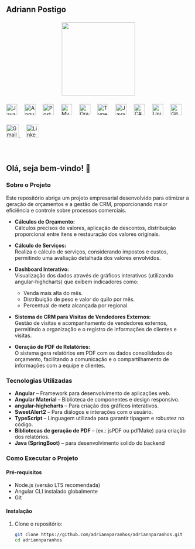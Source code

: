 <h2 align="left">Adriann Postigo</h2>

###

<div align="center">
  <img height="200" src="https://media1.tenor.com/m/a6S35wgiCOsAAAAd/deku-java.gif"  />
</div>

###
###

<div align="left">
  <img src="https://cdn.jsdelivr.net/gh/devicons/devicon/icons/java/java-original.svg" height="30" alt="Java logo" />
  <img width="12" />
  <img src="https://cdn.jsdelivr.net/gh/devicons/devicon/icons/angularjs/angularjs-original.svg" height="30" alt="Angular logo" />
  <img width="12" />
  <img src="https://cdn.jsdelivr.net/gh/devicons/devicon/icons/postgresql/postgresql-original.svg" height="30" alt="PostgreSQL logo" />
  <img width="12" />
  <img src="https://cdn.jsdelivr.net/gh/devicons/devicon/icons/mysql/mysql-original.svg" height="30" alt="MySQL logo" />
  <img width="12" />
  <img src="https://cdn.jsdelivr.net/gh/devicons/devicon/icons/oracle/oracle-original.svg" height="30" alt="Oracle logo" />
  <img width="12" />
  <img src="https://cdn.jsdelivr.net/gh/devicons/devicon/icons/typescript/typescript-original.svg" height="30" alt="TypeScript logo" />
  <img width="12" />
  <img src="https://cdn.jsdelivr.net/gh/devicons/devicon/icons/javascript/javascript-original.svg" height="30" alt="JavaScript logo" />
  <img width="12" />
  <img src="https://cdn.jsdelivr.net/gh/devicons/devicon/icons/csharp/csharp-original.svg" height="30" alt="C# logo" />
  <img width="12" />
  <img src="https://cdn.jsdelivr.net/gh/devicons/devicon/icons/unity/unity-original.svg" height="30" alt="Unity logo" />
  <img width="12" />
  <img src="https://cdn.jsdelivr.net/gh/devicons/devicon/icons/git/git-original.svg" height="30" alt="Git logo" />
</div>


###

<div align="left">
  <a href="mailto:adriannparanhos@gmail.com">
    <img src="https://img.shields.io/static/v1?message=Gmail&logo=gmail&label=&color=D14836&logoColor=white&labelColor=&style=for-the-badge" height="35" alt="Gmail logo" />
  </a>
  <img width="12" />
  <a href="https://www.linkedin.com/in/adriann-postigo-76300b1a7" target="blank" rel="noopener noreferrer">
    <img src="https://img.shields.io/static/v1?message=LinkedIn&logo=linkedin&label=&color=0077B5&logoColor=white&labelColor=&style=for-the-badge" height="35" alt="LinkedIn logo" />
  </a>
</div>

###

<br clear="both">

###


## Olá, seja bem-vindo! 👋

<!--
**adriannparanhos/adriannparanhos** é um repositório ✨ especial ✨ porque seu README.md aparece no seu perfil do GitHub.

Aqui estão algumas ideias para você começar:

- 🔭 Atualmente estou trabalhando em cálculos de orçamento e CRM em um sistema dedicado.
- 🌱 Atualmente estou aprendendo mais sobre integração de dashboards e geração de PDFs, angular e java.
- 👯 Estou buscando colaborar em projetos de gestão empresarial.
- 💬 Pergunte-me sobre desenvolvimento Angular e Java
- 📫 Como me alcançar: adriannparanhos@gmail.com
-->

### Sobre o Projeto

Este repositório abriga um projeto empresarial desenvolvido para otimizar a geração de orçamentos e a gestão de CRM, proporcionando maior eficiência e controle sobre processos comerciais.

- **Cálculos de Orçamento:**  
  Cálculos precisos de valores, aplicação de descontos, distribuição proporcional entre itens e restauração dos valores originais.

- **Cálculo de Serviços:**  
  Realiza o cálculo de serviços, considerando impostos e custos, permitindo uma avaliação detalhada dos valores envolvidos.

- **Dashboard Interativo:**  
  Visualização dos dados através de gráficos interativos (utilizando angular-highcharts) que exibem indicadores como:
  - Venda mais alta do mês.
  - Distribuição de peso e valor do quilo por mês.
  - Percentual de meta alcançada por regional.
  
- **Sistema de CRM para Visitas de Vendedores Externos:**  
  Gestão de visitas e acompanhamento de vendedores externos, permitindo a organização e o registro de informações de clientes e visitas.

- **Geração de PDF de Relatórios:**  
  O sistema gera relatórios em PDF com os dados consolidados do orçamento, facilitando a comunicação e o compartilhamento de informações com a equipe e clientes.

### Tecnologias Utilizadas

- **Angular** – Framework para desenvolvimento de aplicações web.
- **Angular Material** – Biblioteca de componentes e design responsivo.
- **angular-highcharts** – Para criação dos gráficos interativos.
- **SweetAlert2** – Para diálogos e interações com o usuário.
- **TypeScript** – Linguagem utilizada para garantir tipagem e robustez no código.
- **Bibliotecas de geração de PDF** – (ex.: jsPDF ou pdfMake) para criação dos relatórios.
- **Java (SpringBoot)** – para desenvolvimento solido do backend

### Como Executar o Projeto

#### Pré-requisitos

- Node.js (versão LTS recomendada)
- Angular CLI instalado globalmente
- Git

#### Instalação

1. Clone o repositório:
   ```bash
   git clone https://github.com/adriannparanhos/adriannparanhos.git
   cd adriannparanhos
